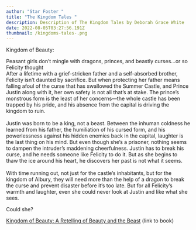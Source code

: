```yaml
---
author: "Star Foster "
title: "The Kingdom Tales "
description: Description of The Kingdom Tales by Deborah Grace White
date: 2022-08-05T03:27:56.191Z
thumbnail: /kingdoms-tales-.png
---
```

Kingdom of Beauty: 

Peasant girls don’t mingle with dragons, princes, and beastly curses…or so Felicity thought\
After a lifetime with a grief-stricken father and a self-absorbed brother, Felicity isn’t daunted by sacrifice. But when protecting her father means falling afoul of the curse that has swallowed the Summer Castle, and Prince Justin along with it, her own safety is not all that’s at stake. The prince’s monstrous form is the least of her concerns—the whole castle has been trapped by his pride, and his absence from the capital is driving the kingdom to ruin.\
\
Justin was born to be a king, not a beast. Between the inhuman coldness he learned from his father, the humiliation of his cursed form, and his powerlessness against his hidden enemies back in the capital, laughter is the last thing on his mind. But even though she’s a prisoner, nothing seems to dampen the intruder’s maddening cheerfulness. Justin has to break his curse, and he needs someone like Felicity to do it. But as she begins to thaw the ice around his heart, he discovers her past is not what it seems.\
\
With time running out, not just for the castle’s inhabitants, but for the kingdom of Albury, they will need more than the help of a dragon to break the curse and prevent disaster before it’s too late. But for all Felicity’s warmth and laughter, even she could never look at Justin and like what she sees.

Could she?

[Kingdom of Beauty: A Retelling of Beauty and the Beast](https://www.goodreads.com/book/show/57427543-kingdom-of-beauty) (link to book)